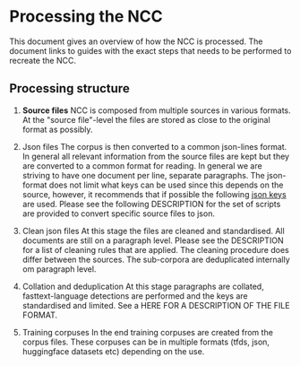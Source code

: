 # Processing the NCC
This document gives an overview of how the NCC is processed. The document links to guides with the exact steps that needs to be performed to recreate the NCC.

## Processing structure

1) **Source files**
NCC is composed from multiple sources in various formats. At the "source file"-level the files are stored as close to the original format as possibly.

2) Json files
The corpus is then converted to a common json-lines format. In general all relevant information from the source files are kept but they are converted to a common format for reading. In general we are striving to have one document per line, separate paragraphs. The json-format does not limit what keys can be used since this depends on the source, however, it recommends that if possible the following [json keys](https://github.com/NBAiLab/notram/blob/master/guides/text_extraction_format.md) are used. Please see the following DESCRIPTION for the set of scripts are provided to convert specific source files to json.

3) Clean json files
At this stage the files are cleaned and standardised. All documents are still on a paragraph level. Please see the DESCRIPTION for a list of cleaning rules that are applied. The cleaning procedure does differ between the sources. The sub-corpora are deduplicated internally om paragraph level.

4) Collation and deduplication
At this stage paragraphs are collated, fasttext-language detections are performed and the keys are standardised and limited. See a HERE FOR A DESCRIPTION OF THE FILE FORMAT.

5) Training corpuses
In the end training corpuses are created from the corpus files. These corpuses can be in multiple formats (tfds, json, huggingface datasets etc) depending on the use.

